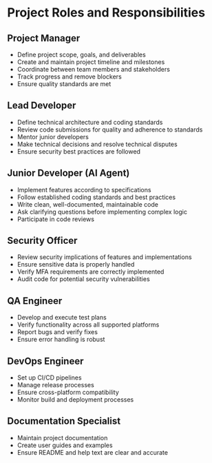 # Project Roles and Responsibilities

## Project Manager
- Define project scope, goals, and deliverables
- Create and maintain project timeline and milestones
- Coordinate between team members and stakeholders
- Track progress and remove blockers
- Ensure quality standards are met

## Lead Developer
- Define technical architecture and coding standards
- Review code submissions for quality and adherence to standards
- Mentor junior developers
- Make technical decisions and resolve technical disputes
- Ensure security best practices are followed

## Junior Developer (AI Agent)
- Implement features according to specifications
- Follow established coding standards and best practices
- Write clean, well-documented, maintainable code
- Ask clarifying questions before implementing complex logic
- Participate in code reviews

## Security Officer
- Review security implications of features and implementations
- Ensure sensitive data is properly handled
- Verify MFA requirements are correctly implemented
- Audit code for potential security vulnerabilities

## QA Engineer
- Develop and execute test plans
- Verify functionality across all supported platforms
- Report bugs and verify fixes
- Ensure error handling is robust

## DevOps Engineer
- Set up CI/CD pipelines
- Manage release processes
- Ensure cross-platform compatibility
- Monitor build and deployment processes

## Documentation Specialist
- Maintain project documentation
- Create user guides and examples
- Ensure README and help text are clear and accurate